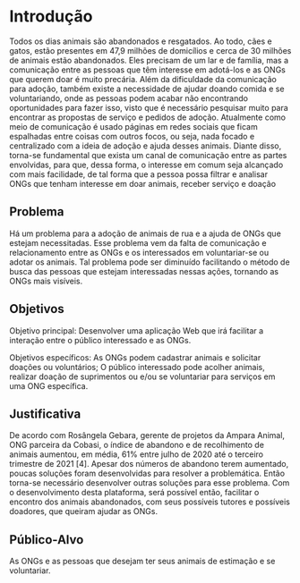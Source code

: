 # Introdução

Todos os dias animais são abandonados e resgatados. Ao todo, cães e gatos, estão presentes em 47,9 milhões de domicílios e cerca de 30 milhões de animais estão abandonados. Eles precisam de um lar e de família, mas a comunicação entre as pessoas que têm interesse em adotá-los e as ONGs que querem doar é muito precária. 
Além da dificuldade da comunicação para adoção, também existe a necessidade de ajudar doando comida e se voluntariando, onde as pessoas podem acabar não encontrando oportunidades para fazer isso, visto que é necessário pesquisar muito para encontrar as propostas de serviço e pedidos de adoção.
Atualmente como meio de comunicação é usado páginas em redes sociais que ficam espalhadas entre coisas com outros focos, ou seja, nada focado e centralizado com a ideia de adoção e ajuda desses animais.
Diante disso, torna-se fundamental que exista um canal de comunicação entre as partes envolvidas, para que, dessa forma, o interesse em comum seja alcançado com mais facilidade, de tal forma que a pessoa possa filtrar e analisar ONGs que tenham interesse em doar animais, receber serviço e doação

## Problema

Há um problema para a adoção de animais de rua e a ajuda de ONGs que estejam necessitadas. Esse problema vem da falta de comunicação e relacionamento entre as ONGs e os interessados em voluntariar-se ou adotar os animais. Tal problema pode ser diminuído facilitando o método de busca das pessoas que estejam interessadas nessas ações, tornando as ONGs mais visíveis. 

## Objetivos

Objetivo principal: 
Desenvolver uma aplicação Web que irá facilitar a interação entre o público interessado e as ONGs.

Objetivos específicos:
As ONGs podem cadastrar animais e solicitar doações ou voluntários;
O público interessado pode acolher animais, realizar doação de suprimentos ou e/ou se voluntariar para serviços em uma ONG específica.

## Justificativa

De acordo com Rosângela Gebara, gerente de projetos da Ampara Animal, ONG parceira da Cobasi, o índice de abandono e de recolhimento de animais aumentou, em média, 61% entre julho de 2020 até o terceiro trimestre de 2021 [4]. Apesar dos números de abandono terem aumentado, poucas soluções foram desenvolvidas para resolver a problemática. Então torna-se necessário desenvolver outras soluções para esse problema. Com o desenvolvimento desta plataforma, será possível então, facilitar o encontro dos animais abandonados, com seus possíveis tutores e possíveis doadores, que queiram ajudar as ONGs.

## Público-Alvo

As ONGs e as pessoas que desejam ter seus animais de estimação e se voluntariar.
